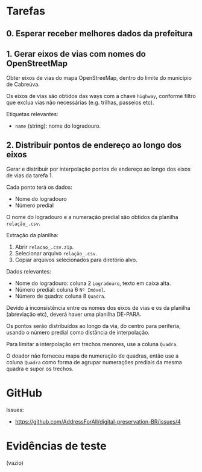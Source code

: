 # Tarefas
## 0. Esperar receber melhores dados da prefeitura
## 1. Gerar eixos de vias com nomes do OpenStreetMap
Obter eixos de vias do mapa OpenStreeMap, dentro do limite do município de Cabreúva.

Os eixos de vias são obtidos das ways com a chave `highway`, conforme filtro que exclua vias não necessárias (e.g. trilhas, passeios etc).

Etiquetas relevantes:
* `name` (string): nome do logradouro.

## 2. Distribuir pontos de endereço ao longo dos eixos
Gerar e distribuir por interpolação pontos de endereço ao longo dos eixos de vias da tarefa 1.

Cada ponto terá os dados:
* Nome do logradouro
* Número predial

O nome do logradouro e a numeração predial são obtidos da planilha `relação_.csv`.

Extração da planilha:
1. Abrir `relacao_.csv.zip`.
2. Selecionar arquivo `relação_.csv`.
3. Copiar arquivos selecionados para diretório alvo.

Dados relevantes:
* Nome do logradouro: coluna 2 `Logradouro`, texto em caixa alta.
* Número predial: coluna 6 `Nº Imóvel`.
* Número de quadra: coluna 8 `Quadra`.

Devido à inconsistência entre os nomes dos eixos de vias e os da planilha (abreviação etc), deverá haver uma planilha DE-PARA.

Os pontos serão distribuidos ao longo da via, do centro para periferia, usando o número predial como distância de interpolação.

Para limitar a interpolação em trechos menores, use a coluna `Quadra`.

O doador não forneceu mapa de numeração de quadras, então use a coluna `Quadra` como forma de agrupar numerações prediais da mesma quadra e supor os trechos.

# GitHub
Issues:
* https://github.com/AddressForAll/digital-preservation-BR/issues/4

# Evidências de teste
(vazio)
